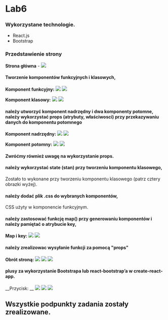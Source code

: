 # Lab6

### Wykorzystane technologie.
* React.js
* Bootstrap


### Przedstawienie strony
__Strona główna__ - 
![](md_img/0.png)

#### Tworzenie komponentów funkcyjnych i klasowych,
__Komponent funkcyjny:__
![](md_img/1.1.png)
![](md_img/1.2.png)


__Komponent klasowy:__
![](md_img/1.3.png)
![](md_img/1.4.png)



#### należy utworzyć komponent nadrzędny i dwa komponenty potomne, należy wykorzystać props (atrybuty, właściwosci) przy przekazywaniu danych do komponentu potomnego
__Komponent nadrzędny:__
![](md_img/2.png)
![](md_img/2.1.png)

__Komponent potomny:__
![](md_img/2.2.png)
![](md_img/2.3.png)

#### Zwróćmy również uwagę na wykorzystanie props.

#### należy wykorzystać state (stan) przy tworzeniu komponentu klasowego,
Zostało to wykonane przy tworzeniu komponentu klasowego (patrz cztery obrazki wyżej).

#### należy dodać plik .css do wybranych komponentów,
CSS użyty w komponencie funkcyjnym.

#### należy zastosować funkcję map() przy generowaniu komponentów i należy pamiętać o atrybucie key,
__Map i key:__
![](md_img/3.png)
![](md_img/3.1.png)

#### należy zrealizowac wysyłanie funkcji za pomocą "props"
__Obrót stroną:__
![](md_img/4.png)
![](md_img/4.1.png)
![](md_img/4.2.png)

#### plusy za wykorzystanie Bootstrapa lub react-bootstrap’a w create-react-app.
__Przycisk: __
![](md_img/5.png)
![](md_img/5.1.png)
![](md_img/5.2.png)


## Wszystkie podpunkty zadania zostały zrealizowane.